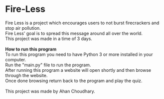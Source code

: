 # Fire-Less
Fire Less is a project which encourages users to not burst firecrackers and stop air pollution.<br />
Fire Less' goal is to spread this message around all over the world.<br />
This project was made in a time of 3 days.<br /><br />
<b>How to run this program</b><br />
To run this program you need to have Python 3 or more installed in your computer.<br />
Run the "main.py" file to run the program.<br />
After running this program a website will open shortly and then browse through the website.<br />
Once done browsing return back to the program and play the quiz.<br /><br />
This project was made by Ahan Choudhary.
